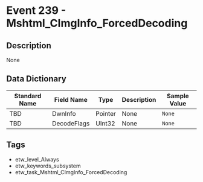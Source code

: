 # Event 239 - Mshtml_CImgInfo_ForcedDecoding

## Description
None

## Data Dictionary
|Standard Name|Field Name|Type|Description|Sample Value|
|---|---|---|---|---|
|TBD|DwnInfo|Pointer|None|`None`|
|TBD|DecodeFlags|UInt32|None|`None`|

## Tags
* etw_level_Always
* etw_keywords_subsystem
* etw_task_Mshtml_CImgInfo_ForcedDecoding